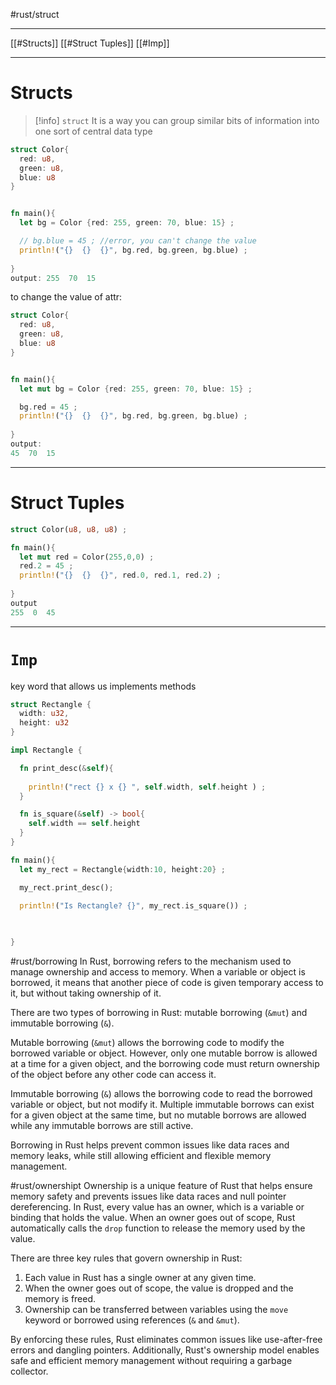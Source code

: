 #rust/struct

----
[[#Structs]]
[[#Struct Tuples]]
[[#Imp]]



------
# Structs

>[!info] `struct`
>It is a way you can group similar  bits of information into one sort  of central data type

```rust
struct Color{
  red: u8,
  green: u8,
  blue: u8
}


fn main(){
  let bg = Color {red: 255, green: 70, blue: 15} ;

  // bg.blue = 45 ; //error, you can't change the value
  println!("{}  {}  {}", bg.red, bg.green, bg.blue) ;
  
}
output: 255  70  15
```

to change the value of attr:
```rust
struct Color{
  red: u8,
  green: u8,
  blue: u8
}


fn main(){
  let mut bg = Color {red: 255, green: 70, blue: 15} ;

  bg.red = 45 ;
  println!("{}  {}  {}", bg.red, bg.green, bg.blue) ;
  
}
output:
45  70  15
```

---
# Struct Tuples
```rust
struct Color(u8, u8, u8) ;

fn main(){
  let mut red = Color(255,0,0) ;
  red.2 = 45 ;
  println!("{}  {}  {}", red.0, red.1, red.2) ;
  
}
output
255  0  45
```



------------
# `Imp`
key word that allows us implements methods 
```rust
struct Rectangle {
  width: u32,
  height: u32
}

impl Rectangle {

  fn print_desc(&self){
    
    println!("rect {} x {} ", self.width, self.height ) ;
  }

  fn is_square(&self) -> bool{
    self.width == self.height 
  }
}

fn main(){
  let my_rect = Rectangle{width:10, height:20} ;

  my_rect.print_desc();

  println!("Is Rectangle? {}", my_rect.is_square()) ;
   

  
}
```

#rust/borrowing
In Rust, borrowing refers to the mechanism used to manage ownership and access to memory. When a variable or object is borrowed, it means that another piece of code is given temporary access to it, but without taking ownership of it.

There are two types of borrowing in Rust: mutable borrowing (`&mut`) and immutable borrowing (`&`).

Mutable borrowing (`&mut`) allows the borrowing code to modify the borrowed variable or object. However, only one mutable borrow is allowed at a time for a given object, and the borrowing code must return ownership of the object before any other code can access it.

Immutable borrowing (`&`) allows the borrowing code to read the borrowed variable or object, but not modify it. Multiple immutable borrows can exist for a given object at the same time, but no mutable borrows are allowed while any immutable borrows are still active.

Borrowing in Rust helps prevent common issues like data races and memory leaks, while still allowing efficient and flexible memory management.

#rust/ownershipt
Ownership is a unique feature of Rust that helps ensure memory safety and prevents issues like data races and null pointer dereferencing. In Rust, every value has an owner, which is a variable or binding that holds the value. When an owner goes out of scope, Rust automatically calls the `drop` function to release the memory used by the value.

There are three key rules that govern ownership in Rust:

1.  Each value in Rust has a single owner at any given time.
2.  When the owner goes out of scope, the value is dropped and the memory is freed.
3.  Ownership can be transferred between variables using the `move` keyword or borrowed using references (`&` and `&mut`).

By enforcing these rules, Rust eliminates common issues like use-after-free errors and dangling pointers. Additionally, Rust's ownership model enables safe and efficient memory management without requiring a garbage collector.








